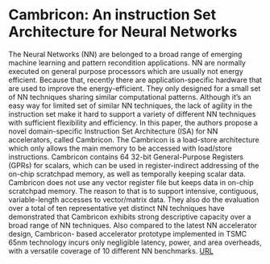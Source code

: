 
# Cambricon: An instruction Set Architecture for Neural Networks
 The Neural Networks (NN) are belonged to a broad range of emerging machine learning and pattern recondition applications. NN are normally executed on general purpose processors which are usually not energy efficient. Because that, recently there are application-specific hardware that are used to improve the energy-efficient. They only designed for a small set of NN techniques sharing similar computational patterns. Although it’s an easy way for limited set of similar NN techniques, the lack of agility in the instruction set make it hard to support a variety of different NN techniques with sufficient flexibility and efficiency. In this paper, the authors propose a novel domain-specific Instruction Set Architecture (ISA) for NN accelerators, called Cambricon. The Cambricon is a load-store architecture which only allows the main memory to be accessed with load/store instructions. Cambricon contains 64 32-bit General-Purpose Registers (GPRs) for scalars, which can be used in register-indirect addressing of the on-chip scratchpad memory, as well as temporally keeping scalar data. Cambricon does not use any vector register file but keeps data in on-chip scratchpad memory. The reason to that is to support intensive, contiguous, variable-length accesses to vector/matrix data. They also do the evaluation over a total of ten representative yet distinct NN techniques have demonstrated that Cambricon exhibits strong descriptive capacity over a broad range of NN techniques. Also compared to the latest NN accelerator design, Cambricon- based accelerator prototype implemented in TSMC 65nm technology incurs only negligible latency, power, and area overheads, with a versatile coverage of 10 different NN benchmarks.
[URL](https://ieeexplore.ieee.org/document/7551409)
